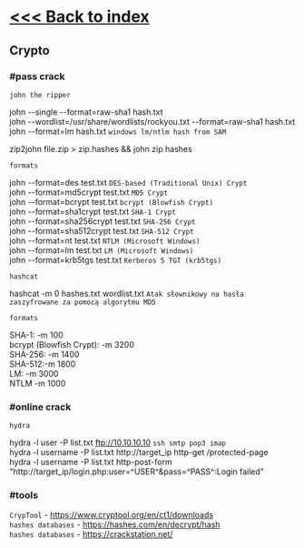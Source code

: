 # [<<< Back to index](../CEH_index.md)
## Crypto

### #pass crack

`john the ripper`

john --single --format=raw-sha1 hash.txt\
john --wordlist=/usr/share/wordlists/rockyou.txt --format=raw-sha1 hash.txt\
john --format=lm hash.txt `windows lm/ntlm hash from SAM`

zip2john file.zip > zip.hashes && john zip.hashes

`formats`

john --format=des test.txt `DES-based (Traditional Unix) Crypt`\
john --format=md5crypt test.txt `MD5 Crypt`\
john --format=bcrypt test.txt `bcrypt (Blowfish Crypt)`\
john --format=sha1crypt test.txt `SHA-1 Crypt`\
john --format=sha256crypt test.txt `SHA-256 Crypt`\
john --format=sha512crypt test.txt `SHA-512 Crypt`\
john --format=nt test.txt `NTLM (Microsoft Windows)`\
john --format=lm test.txt `LM (Microsoft Windows)`\
john --format=krb5tgs test.txt `Kerberos 5 TGT (krb5tgs)`

`hashcat`

hashcat -m 0 hashes.txt wordlist.txt `Atak słownikowy na hasła zaszyfrowane za pomocą algorytmu MD5`

`formats`

SHA-1: -m 100\
bcrypt (Blowfish Crypt): -m 3200\
SHA-256: -m 1400\
SHA-512:-m 1800\
LM: -m 3000\
NTLM -m 1000

### #online crack

`hydra`

hydra -l user -P list.txt ftp://10.10.10.10 `ssh smtp pop3 imap`\
hydra -l username -P list.txt http://target_ip http-get /protected-page\
hydra -l username -P list.txt http-post-form "http://target_ip/login.php:user=^USER^&pass=^PASS^:Login failed"


### #tools

`CrypTool` - https://www.cryptool.org/en/ct1/downloads \
`hashes databases` - https://hashes.com/en/decrypt/hash \
`hashes databases` - https://crackstation.net/
